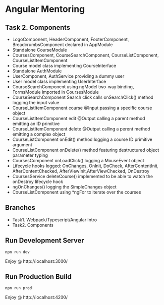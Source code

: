 # Angular Mentoring

## Task 2. Components
- LogoComponent, HeaderComponent, FooterComponent, BreadcrumbsComponent declared in AppModule
- Standalone CourseModule
- CoursesComponent, CourseSearchComponent, CourseListComponent, CourseListItemComponent
- Course model class implementing CourseInterface
- Standalone AuthModule
- UserComponent, AuthService providing a dummy user
- User model class implementing UserInterface
- CourseSearchComponent using ngModel two-way binding, FormsModule imported in CoursesModule
- CourseSearchComponent Search click calls onSearchClick() method logging the input value
- CourseListItemComponent course @Input passing a specific course object
- CourseListItemComponent edit @Output calling a parent method emitting an ID primitive
- CourseListItemComponent delete @Output calling a perent method emitting a complex object
- CourseListComponent onEdit() method logging a course ID primitive argument
- CourseListComponent onDelete() method featuring destructured object parameter typing
- CoursesComponent onLoadClick() logging a MouseEvent object
- Lifecycle hooks logged: OnChanges, OnInit, DoCheck, AfterContentInit, AfterContentChecked, AfterViewInit,AfterViewChecked, OnDestroy
- CoursesService deleteCourse() implemented to be able to watch the onDestroy lifecycle hook
- ngOnChanges() logging the SimpleChanges object
- CourseListComponent using *ngFor to iterate over the courses

## Branches
 - Task1. Webpack/Typescript/Angular Intro
 - Task2. Components

## Run Development Server
```
npm run dev
```
Enjoy @ http://localhost:3000/

## Run Production Build
```
npm run prod
```
Enjoy @ http://localhost:4200/
